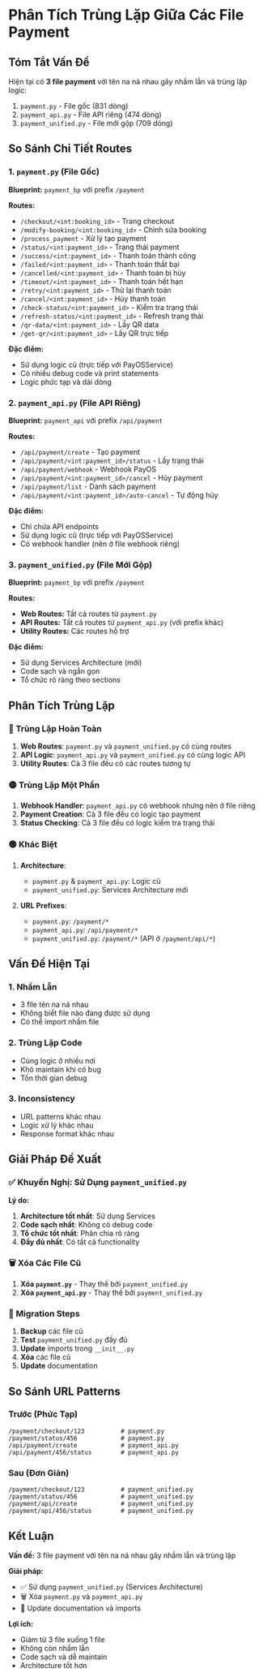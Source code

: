 # Phân Tích Trùng Lặp Giữa Các File Payment

## Tóm Tắt Vấn Đề

Hiện tại có **3 file payment** với tên na ná nhau gây nhầm lẫn và trùng lặp logic:

1. `payment.py` - File gốc (831 dòng)
2. `payment_api.py` - File API riêng (474 dòng)
3. `payment_unified.py` - File mới gộp (709 dòng)

## So Sánh Chi Tiết Routes

### 1. `payment.py` (File Gốc)

**Blueprint:** `payment_bp` với prefix `/payment`

**Routes:**

- `/checkout/<int:booking_id>` - Trang checkout
- `/modify-booking/<int:booking_id>` - Chỉnh sửa booking
- `/process_payment` - Xử lý tạo payment
- `/status/<int:payment_id>` - Trạng thái payment
- `/success/<int:payment_id>` - Thanh toán thành công
- `/failed/<int:payment_id>` - Thanh toán thất bại
- `/cancelled/<int:payment_id>` - Thanh toán bị hủy
- `/timeout/<int:payment_id>` - Thanh toán hết hạn
- `/retry/<int:payment_id>` - Thử lại thanh toán
- `/cancel/<int:payment_id>` - Hủy thanh toán
- `/check-status/<int:payment_id>` - Kiểm tra trạng thái
- `/refresh-status/<int:payment_id>` - Refresh trạng thái
- `/qr-data/<int:payment_id>` - Lấy QR data
- `/get-qr/<int:payment_id>` - Lấy QR trực tiếp

**Đặc điểm:**

- Sử dụng logic cũ (trực tiếp với PayOSService)
- Có nhiều debug code và print statements
- Logic phức tạp và dài dòng

### 2. `payment_api.py` (File API Riêng)

**Blueprint:** `payment_api` với prefix `/api/payment`

**Routes:**

- `/api/payment/create` - Tạo payment
- `/api/payment/<int:payment_id>/status` - Lấy trạng thái
- `/api/payment/webhook` - Webhook PayOS
- `/api/payment/<int:payment_id>/cancel` - Hủy payment
- `/api/payment/list` - Danh sách payment
- `/api/payment/<int:payment_id>/auto-cancel` - Tự động hủy

**Đặc điểm:**

- Chỉ chứa API endpoints
- Sử dụng logic cũ (trực tiếp với PayOSService)
- Có webhook handler (nên ở file webhook riêng)

### 3. `payment_unified.py` (File Mới Gộp)

**Blueprint:** `payment_bp` với prefix `/payment`

**Routes:**

- **Web Routes:** Tất cả routes từ `payment.py`
- **API Routes:** Tất cả routes từ `payment_api.py` (với prefix khác)
- **Utility Routes:** Các routes hỗ trợ

**Đặc điểm:**

- Sử dụng Services Architecture (mới)
- Code sạch và ngắn gọn
- Tổ chức rõ ràng theo sections

## Phân Tích Trùng Lặp

### 🔴 Trùng Lặp Hoàn Toàn

1. **Web Routes**: `payment.py` và `payment_unified.py` có cùng routes
2. **API Logic**: `payment_api.py` và `payment_unified.py` có cùng logic API
3. **Utility Routes**: Cả 3 file đều có các routes tương tự

### 🟡 Trùng Lặp Một Phần

1. **Webhook Handler**: `payment_api.py` có webhook nhưng nên ở file riêng
2. **Payment Creation**: Cả 3 file đều có logic tạo payment
3. **Status Checking**: Cả 3 file đều có logic kiểm tra trạng thái

### 🟢 Khác Biệt

1. **Architecture**:

   - `payment.py` & `payment_api.py`: Logic cũ
   - `payment_unified.py`: Services Architecture mới

2. **URL Prefixes**:
   - `payment.py`: `/payment/*`
   - `payment_api.py`: `/api/payment/*`
   - `payment_unified.py`: `/payment/*` (API ở `/payment/api/*`)

## Vấn Đề Hiện Tại

### 1. **Nhầm Lẫn**

- 3 file tên na ná nhau
- Không biết file nào đang được sử dụng
- Có thể import nhầm file

### 2. **Trùng Lặp Code**

- Cùng logic ở nhiều nơi
- Khó maintain khi có bug
- Tốn thời gian debug

### 3. **Inconsistency**

- URL patterns khác nhau
- Logic xử lý khác nhau
- Response format khác nhau

## Giải Pháp Đề Xuất

### ✅ Khuyến Nghị: Sử Dụng `payment_unified.py`

**Lý do:**

1. **Architecture tốt nhất**: Sử dụng Services
2. **Code sạch nhất**: Không có debug code
3. **Tổ chức tốt nhất**: Phân chia rõ ràng
4. **Đầy đủ nhất**: Có tất cả functionality

### 🗑️ Xóa Các File Cũ

1. **Xóa `payment.py`** - Thay thế bởi `payment_unified.py`
2. **Xóa `payment_api.py`** - Thay thế bởi `payment_unified.py`

### 🔄 Migration Steps

1. **Backup** các file cũ
2. **Test** `payment_unified.py` đầy đủ
3. **Update** imports trong `__init__.py`
4. **Xóa** các file cũ
5. **Update** documentation

## So Sánh URL Patterns

### Trước (Phức Tạp)

```
/payment/checkout/123          # payment.py
/payment/status/456            # payment.py
/api/payment/create            # payment_api.py
/api/payment/456/status        # payment_api.py
```

### Sau (Đơn Giản)

```
/payment/checkout/123          # payment_unified.py
/payment/status/456            # payment_unified.py
/payment/api/create            # payment_unified.py
/payment/api/456/status        # payment_unified.py
```

## Kết Luận

**Vấn đề:** 3 file payment với tên na ná nhau gây nhầm lẫn và trùng lặp

**Giải pháp:**

- ✅ Sử dụng `payment_unified.py` (Services Architecture)
- 🗑️ Xóa `payment.py` và `payment_api.py`
- 📝 Update documentation và imports

**Lợi ích:**

- Giảm từ 3 file xuống 1 file
- Không còn nhầm lẫn
- Code sạch và dễ maintain
- Architecture tốt hơn
